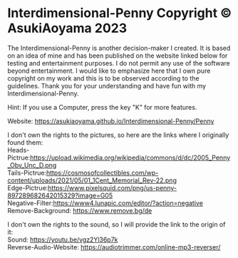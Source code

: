 # Interdimensional-Penny Copyright © AsukiAoyama 2023

The Interdimensional-Penny is another decision-maker I created.
It is based on an idea of mine and has been published on the website linked below for testing and entertainment purposes.
I do not permit any use of the software beyond entertainment. I would like to emphasize here that I own pure copyright on my work and this is to be observed according to the guidelines. Thank you for your understanding and have fun with my Interdimensional-Penny.

Hint: If you use a Computer, press the key "K" for more features.                                                                  

Website: https://asukiaoyama.github.io/Interdimensional-Penny/Penny

I don't own the rights to the pictures, so here are the links where I originally found them:	                         
Heads-Pictrue:https://upload.wikimedia.org/wikipedia/commons/d/dc/2005_Penny_Obv_Unc_D.png                                            
Tails-Pictrue:https://cosmosofcollectibles.com/wp-content/uploads/2021/05/01_1Cent_Memorial_Rev-22.png                                                    
Edge-Pictrue:https://www.pixelsquid.com/png/us-penny-897289682642015329?image=G05                                                                         
Negative-Filter:https://www4.lunapic.com/editor/?action=negative                               
Remove-Background: https://www.remove.bg/de                                      

I don't own the rights to the sound, so I will provide the link to the origin of it:                                           
Sound: https://youtu.be/vgz2Yl36p7k                                                                      
Reverse-Audio-Website: https://audiotrimmer.com/online-mp3-reverser/
